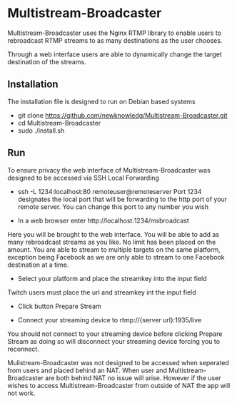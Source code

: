 # Multistream-Broadcaster

Multistream-Broadcaster uses the Nginx RTMP library to enable users to rebroadcast RTMP streams to as many destinations as the user chooses.

Through a web interface users are able to dynamically change the target destination of the streams.

## Installation 

The installation file is designed to run on Debian based systems

* git clone https://github.com/newknowledg/Multistream-Broadcaster.git
* cd Multistream-Broadcaster
* sudo ./install.sh

## Run

To ensure privacy the web interface of Multistream-Broadcaster was designed to be accessed via SSH Local Forwarding

* ssh -L 1234:localhost:80 remoteuser@remoteserver
Port 1234 designates the local port that will be forwarding to the http port of your remote server. You can change this port to any number you wish

* In a web browser enter http://localhost:1234/msbroadcast

Here you will be brought to the web interface. You will be able to add as many rebroadcast streams as you like. No limit has been placed on the amount.
You are able to stream to multiple targets on the same platform, exception being Facebook as we are only able to stream to one Facebook destination at a time.

* Select your platform and place the streamkey into the input field

Twitch users must place the url and streamkey int the input field

* Click button Prepare Stream

* Connect your streaming device to rtmp://{server url}:1935/live

You should not connect to your streaming device before clicking Prepare Stream as doing so will disconnect your streaming device forcing you to reconnect.

Mulistream-Broadcaster was not designed to be accessed when seperated from users and placed behind an NAT. 
When user and Multistream-Broadcaster are both behind NAT no issue will arise. However if the user wishes to access Multistream-Broadcaster from outside of NAT
the app will not work.
